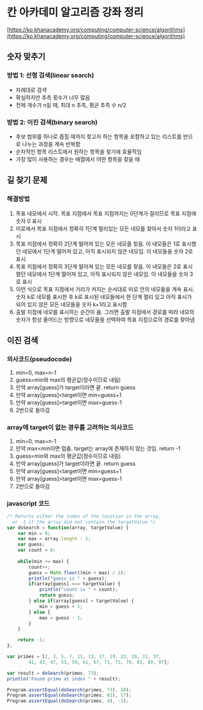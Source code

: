 # 칸 아카데미 알고리즘 강좌 정리

[https://ko.khanacademy.org/computing/computer-science/algorithms](https://ko.khanacademy.org/computing/computer-science/algorithms)

## 숫자 맞추기

### 방법 1: 선형 검색(linear search)

- 차례대로 검색
- 확실하지만 추측 횟수가 너무 많음 
- 전체 개수가 n일 때, 최대 n 추측, 평균 추측 수 n/2

### 방법 2: 이진 검색(binary search)

- 후보 범위를 하나로 좁힐 때까지 찾고자 하는 항목을 포함하고 있는 리스트를 반으로 나누는 과정을 계속 반복함
- 순차적인 항목 리스트에서 원하는 항목을 찾기에 효율적임
- 가장 많이 사용하는 경우는 배열에서 어떤 항목을 찾을 때

## 길 찾기 문제

### 해결방법

1. 목표 네모에서 시작. 목표 지점에서 목표 지점까지는 0단계가 걸리므로 목표 지점에 숫자 0 표시
2. 미로에서 목표 지점에서 정확히 1단계 멀리있는 모든 네모를 찾아서 숫자 1이라고 표시
3. 목표 지점에서 정확히 2단계 떨어져 있는 모든 네모를 찾음. 이 네모들은 1로 표시했던 네모에서 1단계 떨어져 있고, 아직 표시되지 않은 네모임. 이 네모들을 숫자 2로 표시
4. 목표 지점에서 정확히 3단계 떨어져 있는 모든 네모를 찾음. 이 네모들은 2로 표시했던 네모에서 1단계 떨어져 있고, 아직 표시되지 않은 네모임. 이 네모들을 숫자 3로 표시
5. 이런 식으로 목표 지점에서 거리가 커지는 순서대로 미로 안의 네모들을 계속 표시. 숫자 k로 네모를 표시한 후 k로 표시된 네모들에서 한 단계 멀리 있고 아직 표시가 되어 있지 않은 모든 네모들을 숫자 k+1라고 표시함
6. 출발 지점에 네모를 표시하는 순간이 옴. 그러면 출발 지점에서 경로를 따라 네모의 숫자가 항상 줄어드는 방향으로 네모들을 선택하여 목표 지점으로의 경로를 찾아냄

## 이진 검색 

### 의사코드(pseudocode)

1.  min=0, max=n-1
2. guess=min와 max의 평균값(정수이므로 내림)
3. 만약 array[guess]가 target이라면 끝. return guess
4. 만약 array[guess]<target이면 min=guess+1
5. 만약 array[guess]>target이면 max=guess-1
6. 2번으로 돌아감

### array에 target이 없는 경우를 고려하는 의사코드

1. min=0, max=n-1
2. 만약 max<min이면 멈춤. target는 array에 존재하지 않는 것임. return -1
3. guess=min와 max의 평균값(정수이므로 내림)
4. 만약 array[guess]가 target이라면 끝. return guess
5. 만약 array[guess]<target이면 min=guess+1
6. 만약 array[guess]>target이면 max=guess-1
7. 2번으로 돌아감

### javascript 코드

```js
/* Returns either the index of the location in the array,
  or -1 if the array did not contain the targetValue */
var doSearch = function(array, targetValue) {
	var min = 0;
	var max = array.length - 1;
    var guess;
    var count = 0;
    
    while(min <= max) {
        count++;
		guess = Math.floor((min + max) / 2);
		println("guess is " + guess);
		if(array[guess] === targetValue) {
		    println("count is " + count);
			return guess;
		} else if(array[guess] < targetValue) {
			min = guess + 1;
		} else {
			max = guess - 1;
		}
	}

	return -1;
};

var primes = [2, 3, 5, 7, 11, 13, 17, 19, 23, 29, 31, 37, 
		41, 43, 47, 53, 59, 61, 67, 71, 73, 79, 83, 89, 97];

var result = doSearch(primes, 73);
println("Found prime at index " + result);

Program.assertEqual(doSearch(primes, 73), 20);
Program.assertEqual(doSearch(primes, 61), 17);
Program.assertEqual(doSearch(primes, 4), -1);
```